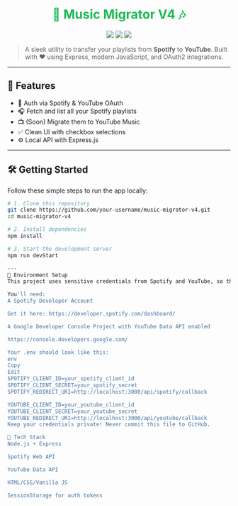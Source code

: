 <h1 align="center" style="color:#1DB954;">🎵 Music Migrator V4 🎶</h1>

<p align="center">
  <img src="https://img.shields.io/badge/Spotify-API-1DB954?style=for-the-badge&logo=spotify&logoColor=white" />
  <img src="https://img.shields.io/badge/Youtube-API-FF0000?style=for-the-badge&logo=youtube&logoColor=white" />
  <img src="https://img.shields.io/badge/Node.js-18.x-green?style=for-the-badge&logo=node.js&logoColor=white" />
</p>

> A sleek utility to transfer your playlists from **Spotify** to **YouTube**. Built with ❤️ using Express, modern JavaScript, and OAuth2 integrations.

---

## 🚀 Features

- 🔐 Auth via Spotify & YouTube OAuth
- 🎧 Fetch and list all your Spotify playlists
- 📺 (Soon) Migrate them to YouTube Music
- ✅ Clean UI with checkbox selections
- ⚙️ Local API with Express.js

---

## 🛠️ Getting Started

Follow these simple steps to run the app locally:

```bash
# 1. Clone this repository
git clone https://github.com/your-username/music-migrator-v4.git
cd music-migrator-v4

# 2. Install dependencies
npm install

# 3. Start the development server
npm run devStart

---
🔐 Environment Setup
This project uses sensitive credentials from Spotify and YouTube, so the .env file is NOT included for security reasons.

You'll need:
A Spotify Developer Account

Get it here: https://developer.spotify.com/dashboard/

A Google Developer Console Project with YouTube Data API enabled

https://console.developers.google.com/

Your .env should look like this:
env
Copy
Edit
SPOTIFY_CLIENT_ID=your_spotify_client_id
SPOTIFY_CLIENT_SECRET=your_spotify_secret
SPOTIFY_REDIRECT_URI=http://localhost:3000/api/spotify/callback

YOUTUBE_CLIENT_ID=your_youtube_client_id
YOUTUBE_CLIENT_SECRET=your_youtube_secret
YOUTUBE_REDIRECT_URI=http://localhost:3000/api/youtube/callback
Keep your credentials private! Never commit this file to GitHub.

🧪 Tech Stack
Node.js + Express

Spotify Web API

YouTube Data API

HTML/CSS/Vanilla JS

SessionStorage for auth tokens
